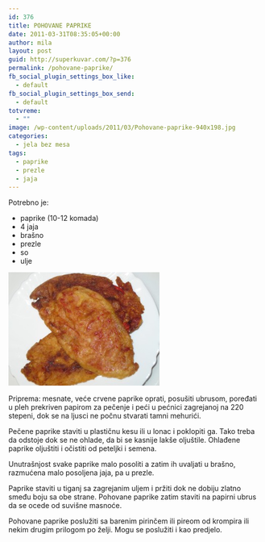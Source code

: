 ```yaml
---
id: 376
title: POHOVANE PAPRIKE
date: 2011-03-31T08:35:05+00:00
author: mila
layout: post
guid: http://superkuvar.com/?p=376
permalink: /pohovane-paprike/
fb_social_plugin_settings_box_like:
  - default
fb_social_plugin_settings_box_send:
  - default
totvreme:
  - ""
image: /wp-content/uploads/2011/03/Pohovane-paprike-940x198.jpg
categories:
  - jela bez mesa
tags:
  - paprike
  - prezle
  - jaja
---
```

Potrebno je:

  * paprike (10-12 komada)
  * 4 jaja
  * brašno
  * prezle
  * so
  * ulje

<img class="alignnone size-medium wp-image-4601" title="Pohovane paprike" src="/wp-content/uploads/2011/03/Pohovane-paprike-300x225.jpg" alt="" width="300" height="225" /> 

Priprema: mesnate, veće crvene paprike oprati, posušiti ubrusom, poređati u pleh prekriven papirom za pečenje i peći u pećnici zagrejanoj na 220 stepeni, dok se na ljusci ne počnu stvarati tamni mehurići.

Pečene paprike staviti u plastičnu kesu ili u lonac i poklopiti ga. Tako treba da odstoje dok se ne ohlade, da bi se kasnije lakše oljuštile. Ohlađene paprike oljuštiti i očistiti od peteljki i semena.

Unutrašnjost svake paprike malo posoliti a zatim ih uvaljati u brašno, razmućena malo posoljena jaja, pa u prezle.

Paprike staviti u tiganj sa zagrejanim uljem i pržiti dok ne dobiju zlatno smeđu boju sa obe strane. Pohovane paprike zatim staviti na papirni ubrus da se ocede od suvišne masnoće.

Pohovane paprike poslužiti sa barenim pirinčem ili pireom od krompira ili nekim drugim prilogom po želji. Mogu se poslužiti i kao predjelo.
